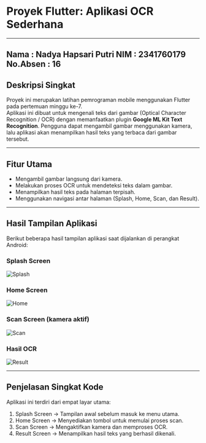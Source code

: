# Proyek Flutter: Aplikasi OCR Sederhana

--- 
Nama : Nadya Hapsari Putri
NIM : 2341760179
No.Absen : 16
---

## Deskripsi Singkat
Proyek ini merupakan latihan pemrograman mobile menggunakan Flutter pada pertemuan minggu ke-7.  
Aplikasi ini dibuat untuk mengenali teks dari gambar (Optical Character Recognition / OCR) dengan memanfaatkan plugin **Google ML Kit Text Recognition**.
Pengguna dapat mengambil gambar menggunakan kamera, lalu aplikasi akan menampilkan hasil teks yang terbaca dari gambar tersebut.

---

## Fitur Utama
- Mengambil gambar langsung dari kamera.  
- Melakukan proses OCR untuk mendeteksi teks dalam gambar.  
- Menampilkan hasil teks pada halaman terpisah.  
- Menggunakan navigasi antar halaman (Splash, Home, Scan, dan Result).   

---

## Hasil Tampilan Aplikasi
Berikut beberapa hasil tampilan aplikasi saat dijalankan di perangkat Android:

### Splash Screen
![Splash](screenshots/splash_screen.jpg)

### Home Screen
![Home](screenshots/home_screen.jpg)

### Scan Screen (kamera aktif)
![Scan](screenshots/scan_screen.jpg)

### Hasil OCR
![Result](screenshots/result_screen.jpg)

---

## Penjelasan Singkat Kode
Aplikasi ini terdiri dari empat layar utama:
1. Splash Screen → Tampilan awal sebelum masuk ke menu utama.  
2. Home Screen → Menyediakan tombol untuk memulai proses scan.  
3. Scan Screen → Mengaktifkan kamera dan memproses OCR.  
4. Result Screen → Menampilkan hasil teks yang berhasil dikenali.  


